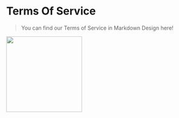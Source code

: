 # Terms Of Service
> You can find our Terms of Service in Markdown Design here!

[<img src="https://img.freepik.com/premium-vector/businessman-reading-contract-flat-vector-isometric-illustration-terms-conditions-agreement-checking-signing_103044-1746.jpg" width="200"/>]([image.png](https://img.freepik.com/premium-vector/businessman-reading-contract-flat-vector-isometric-illustration-terms-conditions-agreement-checking-signing_103044-1746.jpg))
